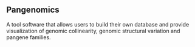 ## Pangenomics
A tool software that allows users to build their own database and provide visualization of genomic collinearity, genomic structural variation and pangene families.
